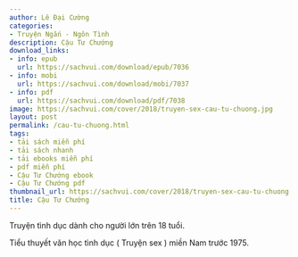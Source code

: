 ```yaml
---
author: Lê Đại Cường
categories:
- Truyện Ngắn - Ngôn Tình
description: Cậu Tư Chướng
download_links:
- info: epub
  url: https://sachvui.com/download/epub/7036
- info: mobi
  url: https://sachvui.com/download/mobi/7037
- info: pdf
  url: https://sachvui.com/download/pdf/7038
image: https://sachvui.com/cover/2018/truyen-sex-cau-tu-chuong.jpg
layout: post
permalink: /cau-tu-chuong.html
tags:
- tải sách miễn phí
- tải sách nhanh
- tải ebooks miễn phí
- pdf miễn phí
- Cậu Tư Chướng ebook
- Cậu Tư Chướng pdf
thumbnail_url: https://sachvui.com/cover/2018/truyen-sex-cau-tu-chuong.jpg
title: Cậu Tư Chướng
---
```


 <div class="item-desc text-justify"> <p>Truyện tình dục dành cho người lớn trên 18 tuổi.</p><p>Tiểu thuyết văn học tình dục ( Truyện sex ) miền Nam trước 1975.</p> </div>